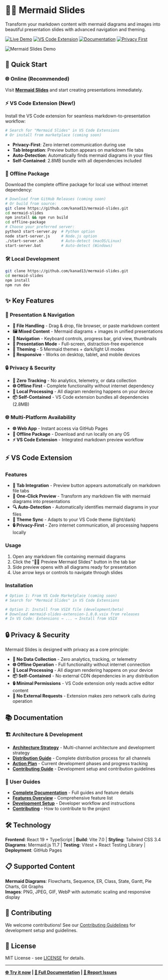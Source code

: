 # 🧜‍♀️ Mermaid Slides

Transform your markdown content with mermaid diagrams and images into beautiful presentation slides with advanced navigation and theming.

[![Live Demo](https://img.shields.io/badge/🌐_Live_Demo-blue?style=for-the-badge)](https://kanad13.github.io/mermaid-slides/)
[![VS Code Extension](https://img.shields.io/badge/⚡_VS_Code_Extension-purple?style=for-the-badge)](#-vs-code-extension)
[![Documentation](https://img.shields.io/badge/📖_Documentation-green?style=for-the-badge)](docs/)
[![Privacy First](https://img.shields.io/badge/🔒_Privacy_First-orange?style=for-the-badge)](#-privacy--security)

![Mermaid Slides Demo](docs/assets/mermai-slides-demo.gif)

## 🚀 Quick Start

### 🌐 **Online (Recommended)**
Visit **[Mermaid Slides](https://kanad13.github.io/mermaid-slides/)** and start creating presentations immediately.

### ⚡ **VS Code Extension (New!)**
Install the VS Code extension for seamless markdown-to-presentation workflow:
```bash
# Search for "Mermaid Slides" in VS Code Extensions
# Or install from marketplace (coming soon)
```
- **Privacy-First**: Zero internet communication during use
- **Tab Integration**: Preview button appears on markdown file tabs
- **Auto-Detection**: Automatically finds mermaid diagrams in your files
- **Self-Contained**: 2.8MB bundle with all dependencies included

### 💾 **Offline Package**
Download the complete offline package for local use without internet dependency:
```bash
# Download from GitHub Releases (coming soon)
# Or build from source:
git clone https://github.com/kanad13/mermaid-slides.git
cd mermaid-slides
npm install && npm run build
cd offline-package
# Choose your preferred server:
python3 start-server.py  # Python option
node start-server.js     # Node.js option
./start-server.sh        # Auto-detect (macOS/Linux)
start-server.bat         # Auto-detect (Windows)
```

### 🛠️ **Local Development**
```bash
git clone https://github.com/kanad13/mermaid-slides.git
cd mermaid-slides
npm install
npm run dev
```

## ✨ Key Features

### 🎯 **Presentation & Navigation**
- **📁 File Handling** - Drag & drop, file browser, or paste markdown content
- **🖼️ Mixed Content** - Mermaid diagrams + images in unified presentations  
- **🧭 Navigation** - Keyboard controls, progress bar, grid view, thumbnails
- **🎯 Presentation Mode** - Full-screen, distraction-free experience
- **🎨 Theming** - 5 Mermaid themes + dark/light UI modes
- **📱 Responsive** - Works on desktop, tablet, and mobile devices

### 🔒 **Privacy & Security**
- **🚫 Zero Tracking** - No analytics, telemetry, or data collection
- **🌐 Offline First** - Complete functionality without internet dependency
- **🔐 Local Processing** - All diagram rendering happens on your device
- **📦 Self-Contained** - VS Code extension bundles all dependencies (2.8MB)

### 🌐 **Multi-Platform Availability**
- **🌐 Web App** - Instant access via GitHub Pages
- **💾 Offline Package** - Download and run locally on any OS
- **⚡ VS Code Extension** - Integrated markdown preview workflow

## ⚡ VS Code Extension

### **Features**
- **🎯 Tab Integration** - Preview button appears automatically on markdown file tabs
- **🚀 One-Click Preview** - Transform any markdown file with mermaid diagrams into presentations
- **🔍 Auto-Detection** - Automatically identifies mermaid diagrams in your files
- **🎨 Theme Sync** - Adapts to your VS Code theme (light/dark)
- **🔒 Privacy-First** - Zero internet communication, all processing happens locally

### **Usage**
1. Open any markdown file containing mermaid diagrams
2. Click the "🧜‍♀️ Preview Mermaid Slides" button in the tab bar
3. Side preview opens with all diagrams ready for presentation
4. Use arrow keys or controls to navigate through slides

### **Installation**
```bash
# Option 1: From VS Code Marketplace (coming soon)
# Search for "Mermaid Slides" in VS Code Extensions

# Option 2: Install from VSIX file (development/beta)
# Download mermaid-slides-extension-1.0.0.vsix from releases
# In VS Code: Extensions → ... → Install from VSIX
```

## 🔒 Privacy & Security

Mermaid Slides is designed with privacy as a core principle:

- **🚫 No Data Collection** - Zero analytics, tracking, or telemetry
- **🌐 Offline Operation** - Full functionality without internet connection
- **🔐 Local Processing** - All diagram rendering happens on your device
- **📦 Self-Contained** - No external CDN dependencies in any distribution
- **🔒 Minimal Permissions** - VS Code extension only reads active editor content
- **🚫 No External Requests** - Extension makes zero network calls during operation

## 📚 Documentation

### **🏗️ Architecture & Development**
- **[Architecture Strategy](docs/ARCHITECTURE_STRATEGY.md)** - Multi-channel architecture and development strategy
- **[Distribution Guide](docs/DISTRIBUTION_GUIDE.md)** - Complete distribution process for all channels
- **[Action Plan](docs/ACTION_PLAN.md)** - Current development phases and progress tracking
- **[Contributing Guide](docs/CONTRIBUTING.md)** - Development setup and contribution guidelines

### **📖 User Guides**

- **[Complete Documentation](docs/)** - Full guides and feature details
- **[Features Overview](docs/FEATURES.md)** - Comprehensive feature list
- **[Development Setup](CLAUDE.md)** - Developer workflow and instructions
- **[Contributing](docs/CONTRIBUTING.md)** - How to contribute to the project

## 🛠️ Technology

**Frontend**: React 19 + TypeScript | **Build**: Vite 7.0 | **Styling**: Tailwind CSS 3.4  
**Diagrams**: Mermaid.js 11.7 | **Testing**: Vitest + React Testing Library | **Deployment**: GitHub Pages

## 📋 Supported Content

**Mermaid Diagrams**: Flowcharts, Sequence, ER, Class, State, Gantt, Pie Charts, Git Graphs  
**Images**: PNG, JPEG, GIF, WebP with automatic scaling and responsive display

## 🤝 Contributing

We welcome contributions! See our [Contributing Guidelines](docs/CONTRIBUTING.md) for development setup and guidelines.

## 📄 License

MIT License - see [LICENSE](LICENSE) for details.

---

**[🌐 Try it now](https://kanad13.github.io/mermaid-slides/) | [📖 Full Documentation](docs/) | [🐛 Report Issues](https://github.com/kanad13/mermaid-slides/issues)**